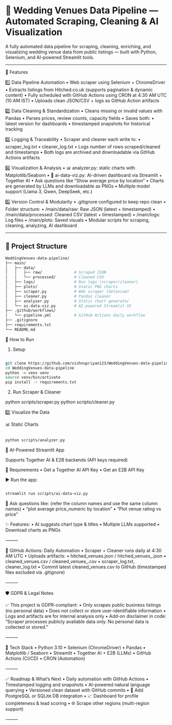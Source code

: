 # 🤖 Wedding Venues Data Pipeline — Automated Scraping, Cleaning & AI Visualization

A fully automated data pipeline for scraping, cleaning, enriching, and visualizing wedding venue data from public listings — built with Python, Selenium, and AI-powered Streamlit tools.

---

🚀 Features

1️⃣ Data Pipeline Automation
	•	Web scraper using Selenium + ChromeDriver
	•	Extracts listings from Hitched.co.uk (supports pagination & dynamic content)
	•	Fully scheduled with GitHub Actions using CRON at 4:30 AM UTC (10 AM IST)
	•	Uploads clean JSON/CSV + logs as GitHub Action artifacts

2️⃣ Data Cleaning & Standardization
	•	Cleans missing or invalid values with Pandas
	•	Parses prices, review counts, capacity fields
	•	Saves both:
	•	latest version for dashboards
	•	timestamped snapshots for historical tracking

3️⃣ Logging & Traceability
	•	Scraper and cleaner each write to:
	•	scraper_log.txt
	•	cleaner_log.txt
	•	Logs number of rows scraped/cleaned and timestamps
	•	Both logs are archived and downloadable via GitHub Actions artifacts

4️⃣ Visualization & Analysis
	•	📊 analyzer.py: static charts with Matplotlib/Seaborn
	•	🤖 ai-data-viz.py: AI-driven dashboard via Streamlit + Together AI
	•	Ask questions like “Show average price by location”
	•	Charts are generated by LLMs and downloadable as PNGs
	•	Multiple model support (Llama 3, Qwen, DeepSeek, etc.)

5️⃣ Version Control & Modularity
	•	.gitignore configured to keep repo clean
	•	Folder structure:
	•	/main/data/raw: Raw JSON (latest + timestamped)
	•	/main/data/processed: Cleaned CSV (latest + timestamped)
	•	/main/logs: Log files
	•	/main/plots: Saved visuals
	•	Modular scripts for scraping, cleaning, analyzing, AI dashboard

---

## 📁 Project Structure

```bash
WeddingVenues-data-pipeline/
├── main/
│   ├── data/
│   │   ├── raw/              # Scraped JSON
│   │   └── processed/        # Cleaned CSV
│   ├── logs/                 # Run logs (scraper/cleaner)
│   ├── plots/                # Static PNG charts
│   ├── scraper.py            # Web scraper (Selenium)
│   ├── cleaner.py            # Pandas cleaner
│   ├── analyzer.py           # Static chart generator
│   └── ai-data-viz.py        # AI-powered Streamlit UI
├── .github/workflows/
│   └── pipeline.yml          # GitHub Actions daily workflow
├── .gitignore
├── requirements.txt
└── README.md
```

🚀 How to Run

1. Setup

```bash

git clone https://github.com/vishnupriyan123/WeddingVenues-data-pipeline.git
cd WeddingVenues-data-pipeline
python -m venv venv
source venv/bin/activate
pip install -r requirements.txt
```
2.  Run Scraper & Cleaner

python scripts/scraper.py
python scripts/cleaner.py

3️⃣ Visualize the Data

📊 Static Charts


```bash

python scripts/analyzer.py
```
🤖 AI-Powered Streamlit App

Supports Together AI & E2B backends (API keys required)

🔐 Requirements
	•	Get a Together AI API Key
	•	Get an E2B API Key

▶️ Run the app:

```bash

streamlit run scripts/ai-data-viz.py
```

🧠 Ask questions like: (refer the column names and use the same column names)
	•	“plot average price_numeric by location”
	•	“Plot venue rating vs price”

✨ Features:
	•	AI suggests chart type & titles
	•	Multiple LLMs supported
	•	Download charts as PNGs

⸻

🔁 GitHub Actions: Daily Automation
	•	Scraper + Cleaner runs daily at 4:30 AM UTC
	•	Uploads artifacts:
	•	hitched_venues.json / hitched_venues_<date>.json
	•	cleaned_venues.csv / cleaned_venues_<date>.csv
	•	scraper_log.txt, cleaner_log.txt
	•	Commit latest cleaned_venues.csv to GitHub (timestamped files excluded via .gitignore)

⸻

🛡️ GDPR & Legal Notes

✅ This project is GDPR-compliant:
	•	Only scrapes public business listings (no personal data)
	•	Does not collect or store user-identifiable information
	•	Logs and artifacts are for internal analysis only
	•	Add-on disclaimer in code:
“Scraper processes publicly available data only. No personal data is collected or stored.”

⸻

🧠 Tech Stack
	•	Python 3.10
	•	Selenium (ChromeDriver)
	•	Pandas
	•	Matplotlib / Seaborn
	•	Streamlit
	•	Together AI + E2B (LLMs)
	•	GitHub Actions (CI/CD)
	•	CRON (Automation)

⸻

✅ Roadmap & What’s Next
	•	Daily automation with GitHub Actions
	•	Timestamped logging and snapshots
	•	AI-powered natural language querying
	•	Versioned clean dataset with GitHub commits
	•	💾 Add PostgreSQL or SQLite DB integration
	•	📈 Dashboard for profile completeness & lead scoring
	•	🌐 Scrape other regions (multi-region support)

⸻

